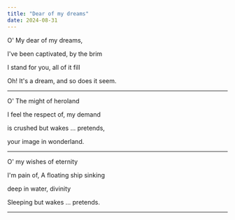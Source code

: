 ```yaml
---
title: "Dear of my dreams"
date: 2024-08-31
---
```


O' My dear of my dreams,

I've been captivated, by the brim

I stand for you, all of it fill

Oh! It's a dream, and so does it seem.

---

O' The might of heroland

I feel the respect of, my demand

is crushed but wakes ... pretends,

your image in wonderland.

---

O' my wishes of eternity

I'm pain of, A floating ship sinking

deep in water, divinity

Sleeping but wakes ... pretends.

---
